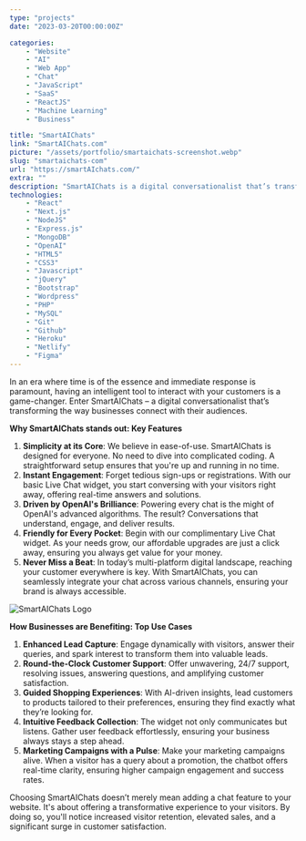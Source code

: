 ```yaml
---
type: "projects"
date: "2023-03-20T00:00:00Z"

categories: 
    - "Website"
    - "AI"
    - "Web App"
    - "Chat"
    - "JavaScript"
    - "SaaS"
    - "ReactJS" 
    - "Machine Learning"
    - "Business"

title: "SmartAIChats"
link: "SmartAIChats.com"
picture: "/assets/portfolio/smartaichats-screenshot.webp"
slug: "smartaichats-com"
url: "https://smartAIchats.com/"
extra: ""
description: "SmartAIChats is a digital conversationalist that’s transforming the way businesses connect with their audiences. With its intuitive interface and state-of-the-art technology, it’s perfect for businesses of all sizes."
technologies: 
    - "React"
    - "Next.js"
    - "NodeJS"
    - "Express.js"
    - "MongoDB"
    - "OpenAI"
    - "HTML5"
    - "CSS3"
    - "Javascript"
    - "jQuery"
    - "Bootstrap"
    - "Wordpress"
    - "PHP"
    - "MySQL"
    - "Git"
    - "Github"
    - "Heroku"
    - "Netlify"
    - "Figma"
---
```


In an era where time is of the essence and immediate response is paramount, having an intelligent tool to interact with your customers is a game-changer. Enter SmartAIChats – a digital conversationalist that’s transforming the way businesses connect with their audiences.

**Why SmartAIChats stands out: Key Features**

1. **Simplicity at its Core**: We believe in ease-of-use. SmartAIChats is designed for everyone. No need to dive into complicated coding. A straightforward setup ensures that you're up and running in no time.
2. **Instant Engagement**: Forget tedious sign-ups or registrations. With our basic Live Chat widget, you start conversing with your visitors right away, offering real-time answers and solutions.
3. **Driven by OpenAI's Brilliance**: Powering every chat is the might of OpenAI's advanced algorithms. The result? Conversations that understand, engage, and deliver results.
4. **Friendly for Every Pocket**: Begin with our complimentary Live Chat widget. As your needs grow, our affordable upgrades are just a click away, ensuring you always get value for your money.
5. **Never Miss a Beat**: In today’s multi-platform digital landscape, reaching your customer everywhere is key. With SmartAIChats, you can seamlessly integrate your chat across various channels, ensuring your brand is always accessible.

![SmartAIChats Logo](https://firebasestorage.googleapis.com/v0/b/vasilkoffcom-1532682115746.appspot.com/o/smartaichats-logo.png?alt=media&token=7d3602be-eabd-4b66-aa14-d10b9dbdea9d)

**How Businesses are Benefiting: Top Use Cases**

1. **Enhanced Lead Capture**: Engage dynamically with visitors, answer their queries, and spark interest to transform them into valuable leads.
2. **Round-the-Clock Customer Support**: Offer unwavering, 24/7 support, resolving issues, answering questions, and amplifying customer satisfaction.
3. **Guided Shopping Experiences**: With AI-driven insights, lead customers to products tailored to their preferences, ensuring they find exactly what they’re looking for.
4. **Intuitive Feedback Collection**: The widget not only communicates but listens. Gather user feedback effortlessly, ensuring your business always stays a step ahead.
5. **Marketing Campaigns with a Pulse**: Make your marketing campaigns alive. When a visitor has a query about a promotion, the chatbot offers real-time clarity, ensuring higher campaign engagement and success rates.

Choosing SmartAIChats doesn’t merely mean adding a chat feature to your website. It's about offering a transformative experience to your visitors. By doing so, you'll notice increased visitor retention, elevated sales, and a significant surge in customer satisfaction.

